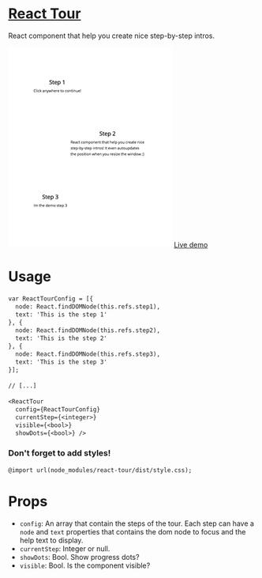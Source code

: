 # [React Tour](http://javierbyte.github.io/react-tour/)

React component that help you create nice step-by-step intros.

[![react-tour](/assets/react-tour.gif)](http://javierbyte.github.io/react-tour/)
[Live demo](http://javierbyte.github.io/react-tour/)

# Usage

    var ReactTourConfig = [{
      node: React.findDOMNode(this.refs.step1),
      text: 'This is the step 1'
    }, {
      node: React.findDOMNode(this.refs.step2),
      text: 'This is the step 2'
    }, {
      node: React.findDOMNode(this.refs.step3),
      text: 'This is the step 3'
    }];

    // [...]

    <ReactTour
      config={ReactTourConfig}
      currentStep={<integer>}
      visible={<bool>}
      showDots={<bool>} />

### Don't forget to add styles!

    @import url(node_modules/react-tour/dist/style.css);

# Props
* `config`: An array that contain the steps of the tour. Each step can have a `node` and `text` properties that contains the dom node to focus and the help text to display.
* `currentStep`: Integer or null.
* `showDots`: Bool. Show progress dots?
* `visible`: Bool. Is the component visible?
